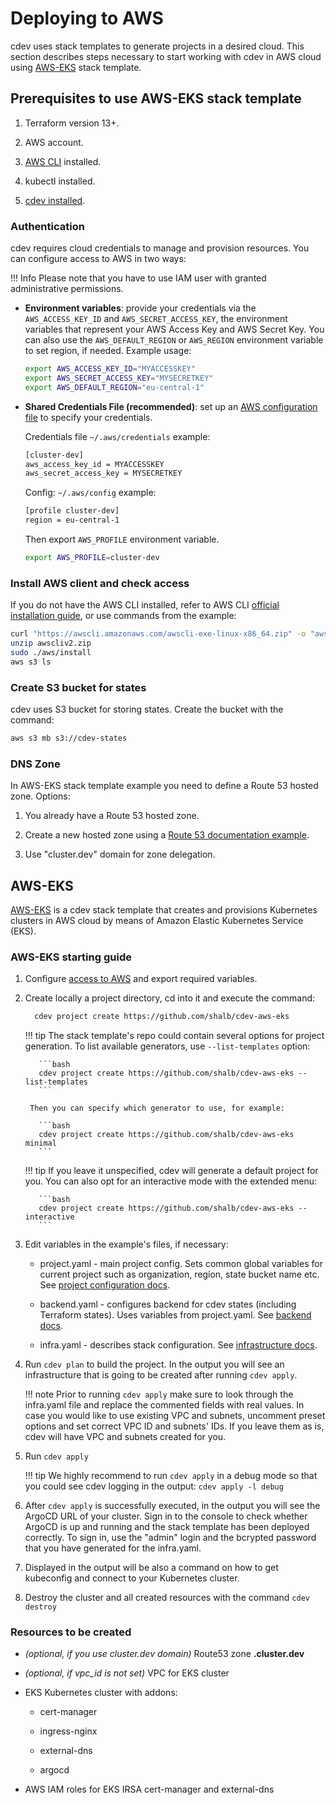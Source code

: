 # Deploying to AWS

cdev uses stack templates to generate projects in a desired cloud. This section describes steps necessary to start working with cdev in AWS cloud using [AWS-EKS](https://github.com/shalb/cdev-aws-eks) stack template.

## Prerequisites to use AWS-EKS stack template

1. Terraform version 13+.

2. AWS account.

3. [AWS CLI](#install-aws-client-and-check-access) installed.

4. kubectl installed.

5. [cdev installed](https://cluster.dev/installation/).

### Authentication

cdev requires cloud credentials to manage and provision resources. You can configure access to AWS in two ways:

!!! Info
    Please note that you have to use IAM user with granted administrative permissions.

* **Environment variables**: provide your credentials via the `AWS_ACCESS_KEY_ID` and `AWS_SECRET_ACCESS_KEY`, the environment variables that represent your AWS Access Key and AWS Secret Key. You can also use the `AWS_DEFAULT_REGION` or `AWS_REGION` environment variable to set region, if needed. Example usage:

    ```bash
    export AWS_ACCESS_KEY_ID="MYACCESSKEY"
    export AWS_SECRET_ACCESS_KEY="MYSECRETKEY"
    export AWS_DEFAULT_REGION="eu-central-1"
    ```

* **Shared Credentials File (recommended)**: set up an [AWS configuration file](https://docs.aws.amazon.com/cli/latest/userguide/cli-configure-files.html) to specify your credentials.

    Credentials file `~/.aws/credentials` example:

    ```bash
    [cluster-dev]
    aws_access_key_id = MYACCESSKEY
    aws_secret_access_key = MYSECRETKEY
    ```

    Config: `~/.aws/config` example:

    ```bash
    [profile cluster-dev]
    region = eu-central-1
    ```

    Then export `AWS_PROFILE` environment variable.

    ```bash
    export AWS_PROFILE=cluster-dev
    ```

### Install AWS client and check access

If you do not have the AWS CLI installed, refer to AWS CLI [official installation guide](https://docs.aws.amazon.com/cli/latest/userguide/install-cliv2-linux.html), or use commands from the example:

```bash
curl "https://awscli.amazonaws.com/awscli-exe-linux-x86_64.zip" -o "awscliv2.zip"
unzip awscliv2.zip
sudo ./aws/install
aws s3 ls
```

### Create S3 bucket for states

cdev uses S3 bucket for storing states. Create the bucket with the command:

```bash
aws s3 mb s3://cdev-states
```

### DNS Zone

In AWS-EKS stack template example you need to define a Route 53 hosted zone. Options:

1. You already have a Route 53 hosted zone.

2. Create a new hosted zone using a [Route 53 documentation example](https://docs.aws.amazon.com/cli/latest/reference/route53/create-hosted-zone.html#examples).

3. Use "cluster.dev" domain for zone delegation.

## AWS-EKS

[AWS-EKS](https://github.com/shalb/cdev-aws-eks) is a cdev stack template that creates and provisions Kubernetes clusters in AWS cloud by means of Amazon Elastic Kubernetes Service (EKS).

### AWS-EKS starting guide

1. Configure [access to AWS](#authentication) and export required variables.

2. Create locally a project directory, cd into it and execute the command:

    ```bash
      cdev project create https://github.com/shalb/cdev-aws-eks
    ```

    !!! tip
        The stack template's repo could contain several options for project generation. To list available generators, use ```--list-templates``` option:

          ```bash
          cdev project create https://github.com/shalb/cdev-aws-eks --list-templates
          ```

        Then you can specify which generator to use, for example:

          ```bash
          cdev project create https://github.com/shalb/cdev-aws-eks minimal
          ```
    !!! tip
        If you leave it unspecified, cdev will generate a default project for you. You can also opt for an  interactive mode with the extended menu:

          ```bash
          cdev project create https://github.com/shalb/cdev-aws-eks --interactive
          ```

3. Edit variables in the example's files, if necessary:

    * project.yaml - main project config. Sets common global variables for current project such as organization, region, state bucket name etc. See [project configuration docs](https://cluster.dev/project-configuration/#project).

    * backend.yaml - configures backend for cdev states (including Terraform states). Uses variables from project.yaml. See [backend docs](https://cluster.dev/project-configuration/#backends).

    * infra.yaml - describes stack configuration. See [infrastructure docs](https://cluster.dev/project-configuration/#infrastructure).

4. Run `cdev plan` to build the project. In the output you will see an infrastructure that is going to be created after running `cdev apply`.

    !!! note
        Prior to running `cdev apply` make sure to look through the infra.yaml file and replace the commented fields with real values. In case you would like to use existing VPC and subnets, uncomment preset options and set correct VPC ID and subnets' IDs. If you leave them as is, cdev will have VPC and subnets created for you.

5. Run `cdev apply`

    !!! tip
        We highly recommend to run `cdev apply` in a debug mode so that you could see cdev logging in the output: `cdev apply -l debug`

6. After `cdev apply` is successfully executed, in the output you will see the ArgoCD URL of your cluster. Sign in to the console to check whether ArgoCD is up and running and the stack template has been deployed correctly. To sign in, use the "admin" login and the bcrypted password that you have generated for the infra.yaml.

7. Displayed in the output will be also a command on how to get kubeconfig and connect to your Kubernetes cluster.

8. Destroy the cluster and all created resources with the command `cdev destroy`

### Resources to be created

* *(optional, if you use cluster.dev domain)* Route53 zone **<cluster-name>.cluster.dev**

* *(optional, if vpc_id is not set)* VPC for EKS cluster

* EKS Kubernetes cluster with addons:

    * cert-manager

    * ingress-nginx

    * external-dns

    * argocd

* AWS IAM roles for EKS IRSA cert-manager and external-dns
